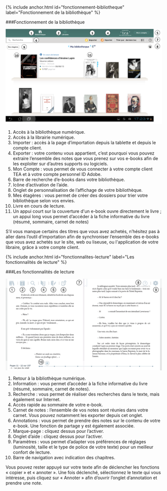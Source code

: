 {% include anchor.html id="fonctionnement-bibliotheque" label="Fonctionnement de la bibliothèque" %}

###Fonctionnement de la bibliothèque

![](/images/lire-tablette-Android-1.png)

1. Accès à la bibliothèque numérique.
2. Accès à la librairie numérique.
3. Importer : accès à la page d’importation depuis la tablette et depuis le compte client.
4. Exporter : votre contenu vous appartient, c’est pourquoi vous pouvez extraire l’ensemble des notes que vous prenez sur vos e-books afin de les exploiter sur d’autres supports ou logiciels.
5. Mon Compte : vous permet de vous connecter à votre compte client TEA et à votre compte personnel ID Adobe.
6. Barre de recherche d’e-books dans votre bibliothèque.
7. Icône d’activation de l’aide.
8. Onglet de personnalisation de l’affichage de votre bibliothèque.
9. Mes étagères : vous permet de créer des dossiers pour trier votre bibliothèque selon vos envies.
10. Livre en cours de lecture.
11. Un appui court sur la couverture d'un e-book ouvre directement le livre ; un appui long vous permet d’accéder à la fiche informative du livre (résumé, sommaire, carnet de notes)

<p class="protip">S’il vous manque certains des titres que vous avez achetés, n’hésitez pas à aller dans l’outil d’importation afin de synchroniser l’ensemble des e-books que vous avez achetés sur le site, web ou liseuse, ou l'application de votre libraire, grâce à votre compte client.</p>

{% include anchor.html id="fonctionnalites-lecture" label="Les fonctionnalités de lecture" %}

###Les fonctionnalités de lecture

![](/images/lire-tablette-Android-2.png)

1. Retour à la bibliothèque numérique.
2. Information : vous permet d’accéder à la fiche informative du livre (résumé, sommaire, carnet de notes).
3. Recherche : vous permet de réaliser des recherches dans le texte, mais également sur Internet.
4. Accès rapide au sommaire de votre e-book.
5. Carnet de notes : l’ensemble de vos notes sont réunies dans votre carnet. Vous pouvez notamment les exporter depuis cet onglet.
6. Annotations : vous permet de prendre des notes sur le contenu de votre e-book. Une fonction de partage y est également associée.
7. Marque-page : cliquez dessus pour l’activer.
8. Onglet d’aide : cliquez dessus pour l’activer.
9. Paramètres : vous permet d’adapter vos préférences de réglages (luminosité, taille et le type de police de votre texte) pour un meilleur confort de lecture.
10. Barre de navigation avec indication des chapitres.

<p class="protip">Vous pouvez rester appuyé sur votre texte afin de déclencher les fonctions « copier » et « annoter ». Une fois déclenché, sélectionnez le texte qui vous intéresse, puis cliquez sur « Annoter » afin d’ouvrir l’onglet d’annotation et prendre une note.</p>
